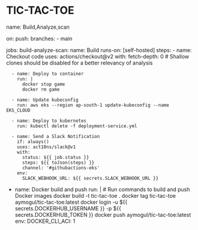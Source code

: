 # TIC-TAC-TOE
name: Build,Analyze,scan

on:
  push:
    branches:
      - main


jobs:
  build-analyze-scan:
    name: Build
    runs-on: [self-hosted]
    steps:
      - name: Checkout code
        uses: actions/checkout@v2
        with:
          fetch-depth: 0  # Shallow clones should be disabled for a better relevancy of analysis 
  
      - name: Deploy to container
        run: | 
          docker stop game
          docker rm game
        
      - name: Update kubeconfig
        run: aws eks --region ap-south-1 update-kubeconfig --name EKS_CLOUD

      - name: Deploy to kubernetes
        run: kubectl delete -f deployment-service.yml
  
      - name: Send a Slack Notification
        if: always()
        uses: act10ns/slack@v1
        with:
          status: ${{ job.status }}
          steps: ${{ toJson(steps) }}
          channel: '#githubactions-eks'
        env:
          SLACK_WEBHOOK_URL: ${{ secrets.SLACK_WEBHOOK_URL }}



- name: Docker build and push
        run: |
          # Run commands to build and push Docker images
          docker build -t tic-tac-toe .
          docker tag tic-tac-toe aymogul/tic-tac-toe:latest
          docker login -u ${{ secrets.DOCKERHUB_USERNAME }} -p ${{ secrets.DOCKERHUB_TOKEN }}
          docker push aymogul/tic-tac-toe:latest
        env:
          DOCKER_CLI_ACI: 1